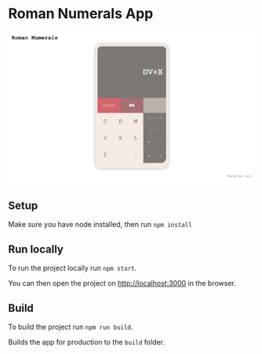 # Roman Numerals App

![Roman numerals app](roman-numerals-app.png)

## Setup

Make sure you have node installed, then run `npm install`

## Run locally

To run the project locally run `npm start`.

You can then open the project on [http://localhost:3000](http://localhost:3000) in the browser.

## Build

To build the project run `npm run build`.

Builds the app for production to the `build` folder.

